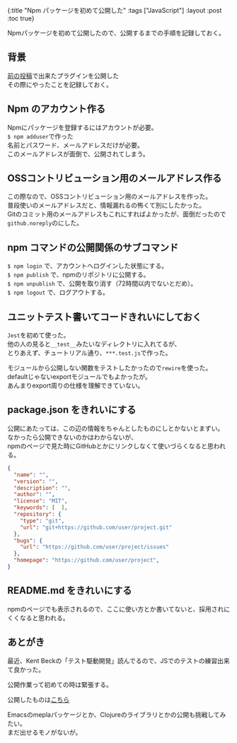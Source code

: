 {:title "Npm パッケージを初めて公開した"
 :tags  ["JavaScript"]
 :layout :post
 :toc true}

Npmパッケージを初めて公開したので、公開するまでの手順を記録しておく。

## 背景
[前の投稿](posts/2023-01-05-honkit-plugin/)で出来たプラグインを公開した  
その際にやったことを記録しておく。

## Npm のアカウント作る
Npmにパッケージを登録するにはアカウントが必要。  
`$ npm adduser`で作った  
名前とパスワード、メールアドレスだけが必要。  
このメールアドレスが面倒で、公開されてしまう。  

## OSSコントリビューション用のメールアドレス作る
この際なので、OSSコントリビューション用のメールアドレスを作った。  
普段使いのメールアドレスだと、情報漏れるの怖くて別にしたかった。  
Gitのコミット用のメールアドレスもこれにすればよかったが、面倒だったので`github.noreply`のにした。

## npm コマンドの公開関係のサブコマンド
`$ npm login` で、アカウントへログインした状態にする。  
`$ npm publish` で、npmのリポジトリに公開する。  
`$ npm unpublish` で、公開を取り消す（72時間以内でないとだめ）。  
`$ npm logout` で、ログアウトする。  

## ユニットテスト書いてコードきれいにしておく
`Jest`を初めて使った。  
他の人の見ると`__test__`みたいなディレクトリに入れてるが、  
とりあえず、チュートリアル通り、`***.test.js`で作った。  

モジュールから公開しない関数をテストしたかったので`rewire`を使った。  
defaultじゃないexportモジュールでもよかったが。  
あんまりexport周りの仕様を理解できていない。

## package.json をきれいにする
公開にあたっては、この辺の情報をちゃんとしたものにしとかないとまずい。  
なかったら公開できないのかはわからないが、  
npmのページで見た時にGitHubとかにリンクしなくて使いづらくなると思われる。  
```json
{
  "name": "",
  "version": "",
  "description": "",
  "author": "",
  "license": "MIT",
  "keywords": [  ],
  "repository": {
    "type": "git",
    "url": "git+https://github.com/user/project.git"
  },
  "bugs": {
    "url": "https://github.com/user/project/issues"
  },
  "homepage": "https://github.com/user/project",
}
```

## README.md をきれいにする
npmのページでも表示されるので、ここに使い方とか書いてないと、採用されにくくなると思われる。

## あとがき
最近、Kent Beckの「テスト駆動開発」読んでるので、JSでのテストの練習出来て良かった。

公開作業って初めての時は緊張する。

公開したものは[こちら](https://www.npmjs.com/package/honkit-plugin-breadcrumbs)

Emacsのmeplaパッケージとか、Clojureのライブラリとかの公開も挑戦してみたい。  
まだ出せるモノがないが。
